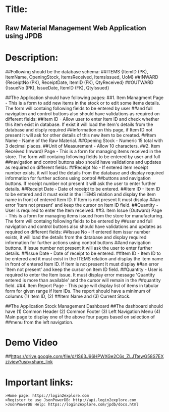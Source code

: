 # Title: 
## Raw Material Management Web Application using JPDB

# Description: 
##Following should be the database schema:
##ITEMS {ItemID (PK), ItemName, OpeningStock, ItemsReceived, ItemsIssued, UoM}
##INWARD {ReceiptNo (PK), ReceiptDate, ItemID (FK), QtyReceived}
##OUTWARD {IssueNo (PK), IssueDate, ItemID (FK), QtyIssued}

##The Application should have following pages:
##1. Item Managment Page - This is a form to add new items in the stock or to edit some items details. The form will containg following fields to be entered by user ##and full navigation and control buttons also should have validations as required on different fields:
##Item ID - Allow user to enter Item ID and check whether this item exist in database. If exist it will load the item's details from the database and disply required ##information on this page, if Item ID not present it will ask for other details of this new item to be created.
##Item Name - Name of the Raw Material.
##Opening Stock - Numeric 15 total with 3 decimal places.
##Unit of Measurement - Allow 10 characters.
##2. Item Received (Inward) Page - This is a form for managing items received in the store. The form will containg following fields to be entered by user and full ##navigation and control buttons also should have validations and updates as required on different fields:
##Receipt No - If entered item receipt number exists, it will load the details from the database and display required information for further actions using control ##buttons and navigation buttons. If receipt number not present it will ask the user to enter further details.
##Receipt Date - Date of receipt to be entered.
##Item ID - Item ID to be entered and it must exist in the ITEMS relation and display the item name in front of entered Item ID. If Item is not present It must display ##an error 'Item not present' and keep the cursor on Item ID field.
##Quantity - User is required to enter the Item received.
##3. Item Issue (Outward) Page - This is a form for managing items issued from the store for manufacturing. The form will containg following fields to be entered by ##user and full navigation and control buttons also should have validations and updates as required on different fields:
##Issue No - If entered item issur number exists, it will load the details from the database and display required information for further actions using control buttons ##and navigation buttons. If issue number not present it will ask the user to enter further details.
##Issue Date - Date of receipt to be entered.
##Item ID - Item ID to be entered and it must exist in the ITEMS relation and display the item name in front of entered Item ID. If Item is not present It must display ##an error 'Item not present' and keep the cursor on Item ID field.
##Quantity - User is required to enter the Item issue. It must display error message 'Quantity entered is more than available' and the cursor will remain in the ##quantity field.
##4. Item Report Page - This page will display list of items in tabular form for given range if Item IDs. The report should have a minimum of columns (1) Item ID, (2) ##Item Name and (3) Current Stock.

##The Application Stock Management Dashboard
##The dashboard should have (1) Common Header (2) Common Footer (3) Left Navigation Menu (4) Main page to display one of the above four pages based on selection of ##menu from the left navigation.

# Demo Video
##https://drive.google.com/file/d/1S63J96HPWXGe2C6s_ZLJTtewG58S7EXz/view?usp=share_link

# Important links:
```
>Home page: https://login2explore.com
>Register to use JsonPowerDB: http://api.login2explore.com
>JsonPowerDB Help: https://login2explore.com/jpdb/docs.html
```
